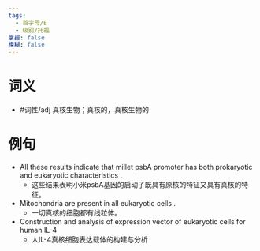```yaml
---
tags:
  - 首字母/E
  - 级别/托福
掌握: false
模糊: false
---
```

# 词义
- #词性/adj  真核生物；真核的，真核生物的
# 例句
- All these results indicate that millet psbA promoter has both prokaryotic and eukaryotic characteristics .
	- 这些结果表明小米psbA基因的启动子既具有原核的特征又具有真核的特征。
- Mitochondria are present in all eukaryotic cells .
	- 一切真核的细胞都有线粒体。
- Construction and analysis of expression vector of eukaryotic cells for human IL-4
	- 人IL-4真核细胞表达载体的构建与分析
